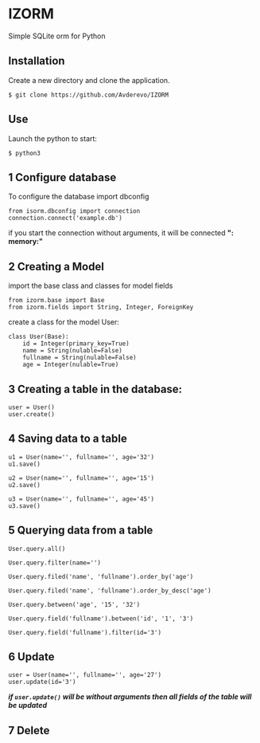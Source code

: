 # IZORM

Simple SQLite orm for Python

## Installation

Create a new directory and clone the application.

```
$ git clone https://github.com/Avderevo/IZORM
```

## Use


Launch the python to start:

```
$ python3
```


## 1 Configure database

To configure the database import dbconfig

```
from isorm.dbconfig import connection
connection.connect('example.db')
```
if you start the connection without arguments, it will be connected __": memory:"__


## 2 Creating a Model

import the base class and classes for model fields

```
from izorm.base import Base
from izorm.fields import String, Integer, ForeignKey
```

create a class for the model User:

```
class User(Base):
    id = Integer(primary_key=True)
    name = String(nulable=False)
    fullname = String(nulable=False)
    age = Integer(nulable=True)
```
## 3 Creating a table in the database:

```
user = User()
user.create()
```
## 4 Saving data to a table

```
u1 = User(name='', fullname='', age='32')
u1.save()

u2 = User(name='', fullname='', age='15')
u2.save()

u3 = User(name='', fullname='', age='45')
u3.save()
```
## 5 Querying data from a table

```
User.query.all()

User.query.filter(name='')

User.query.filed('name', 'fullname').order_by('age')

User.query.filed('name', 'fullname').order_by_desc('age')

User.query.between('age', '15', '32')

User.query.field('fullname').between('id', '1', '3')

User.query.field('fullname').filter(id='3')
```

## 6 Update

```
user = User(name='', fullname='', age='27')
user.update(id='3')
```
**_if   ``user.update()``   will be without arguments then all fields of the table will be updated_**

## 7 Delete



    
